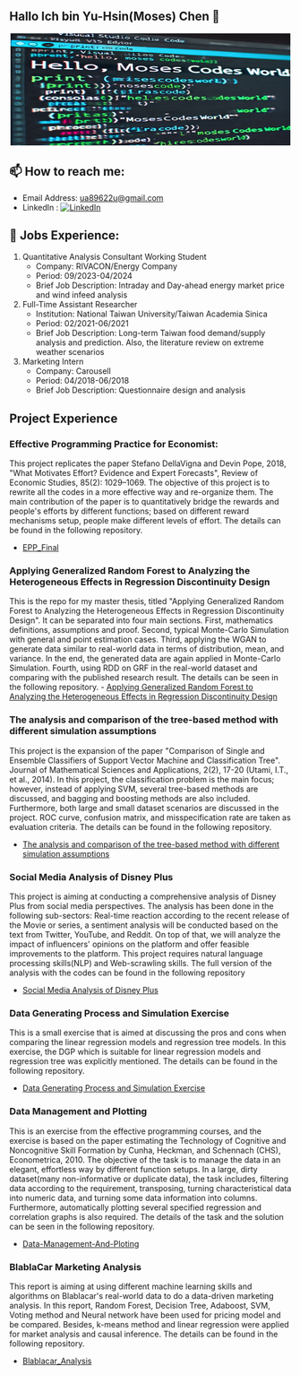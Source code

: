 ## Hallo Ich bin Yu-Hsin(Moses) Chen 👋
<p align="center">
  <img src="https://github.com/YH-Chen1225/YH-Chen1225/blob/main/Hello_Code.jpg" alt="Sublime's custom image" height="200" width = "500"/>
</p>

## 📫 How to reach me:
- Email Address: ua89622u@gmail.com
- LinkedIn : [![LinkedIn](https://img.shields.io/badge/LinkedIn-Connect-blue?logo=linkedin&logoColor=white)](https://www.linkedin.com/in/yu-hsin-chen-moses)

## 💼 Jobs Experience:
1. Quantitative Analysis Consultant Working Student
   - Company: RIVACON/Energy Company
   - Period: 09/2023-04/2024
   - Brief Job Description: Intraday and Day-ahead energy market price and wind infeed analysis
2. Full-Time Assistant Researcher
   - Institution: National Taiwan University/Taiwan Academia Sinica
   - Period: 02/2021-06/2021
   - Brief Job Description: Long-term Taiwan food demand/supply analysis and prediction. Also, the literature review on extreme weather scenarios
3. Marketing Intern
   - Company: Carousell
   - Period: 04/2018-06/2018
   - Brief Job Description: Questionnaire design and analysis 

## Project Experience
### Effective Programming Practice for Economist:
This project replicates the paper Stefano DellaVigna and Devin Pope, 2018, "What Motivates Effort? Evidence and Expert Forecasts", Review of Economic Studies, 85(2): 1029–1069. The objective of this project is to rewrite all the codes in a more effective way and re-organize them. The main contribution of the paper is to quantitatively bridge the rewards and people's efforts by different functions; based on different reward mechanisms setup, people make different levels of effort. The details can be found in the following repository. 
- [EPP_Final](https://github.com/YH-Chen1225/EPP_Final)

### Applying Generalized Random Forest to Analyzing the Heterogeneous Effects in Regression Discontinuity Design
This is the repo for my master thesis, titled "Applying Generalized Random Forest to Analyzing the Heterogeneous Effects in Regression Discontinuity Design". It can be separated into four main sections. First, mathematics definitions, assumptions and proof. Second, typical Monte-Carlo Simulation with general and point estimation cases. Third, applying the WGAN to generate data similar to real-world data in terms of distribution, mean, and variance. In the end, the generated data are again applied in Monte-Carlo Simulation. Fourth, using RDD on GRF in the real-world dataset and comparing with the published research result. 
The details can be seen in the following repository. - [Applying Generalized Random Forest to Analyzing the Heterogeneous Effects in Regression Discontinuity Design](https://github.com/YH-Chen1225/Master_Thesis/tree/main)

### The analysis and comparison of the tree-based method with different simulation assumptions
This project is the expansion of the paper "Comparison of Single and Ensemble Classifiers of Support Vector Machine and Classification Tree". Journal of Mathematical Sciences and Applications, 2(2), 17-20 (Utami, I.T., et al., 2014). In this project, the classification problem is the main focus; however, instead of applying SVM, several tree-based methods are discussed, and bagging and boosting methods are also included. Furthermore, both large and small dataset scenarios are discussed in the project. ROC curve, confusion matrix, and misspecification rate are taken as evaluation criteria. The details can be found in the following repository.
- [The analysis and comparison of the tree-based method with different simulation assumptions](https://github.com/YH-Chen1225/The-analysis-and-comparison-of-the-tree-based-method-with-different-simulation-assumption)

### Social Media Analysis of Disney Plus
This project is aiming at conducting a comprehensive analysis of Disney Plus from social media perspectives. The analysis has been done in the following sub-sectors: Real-time reaction according to the recent release of the Movie or series, a sentiment analysis will be conducted based on the text from Twitter, YouTube, and Reddit. On top of that, we will analyze the impact of influencers' opinions on the platform and offer feasible improvements to the platform. This project requires natural language processing skills(NLP) and Web-scrawling skills. The full version of the analysis with the codes can be found in the following repository
- [Social Media Analysis of Disney Plus](https://github.com/YH-Chen1225/Text-Mining-DisneyPlus?tab=readme-ov-file)


### Data Generating Process and Simulation Exercise
This is a small exercise that is aimed at discussing the pros and cons when comparing the linear regression models and regression tree models. In this exercise, the DGP which is suitable for linear regression models and regression tree was explicitly mentioned. The details can be found in the following repository.
- [Data Generating Process and Simulation Exercise](https://github.com/YH-Chen1225/Data-Generating-Process-And-Simulation-Excercise)

### Data Management and Plotting
This is an exercise from the effective programming courses, and the exercise is based on the paper estimating the Technology of Cognitive and Noncognitive Skill Formation by Cunha, Heckman, and Schennach (CHS), Econometrica, 2010. The objective of the task is to manage the data in an elegant, effortless way by different function setups. In a large, dirty dataset(many non-informative or duplicate data), the task includes, filtering data according to the requirement, transposing, turning characteristical data into numeric data, and turning some data information into columns. Furthermore, automatically plotting several specified regression and correlation graphs is also required. The details of the task and the solution can be seen in the following repository.
- [Data-Management-And-Ploting
](https://github.com/YH-Chen1225/Data-Management-And-Ploting)

### BlablaCar Marketing Analysis
This report is aiming at using different machine learning skills and algorithms on Blablacar's real-world data to do a data-driven marketing analysis. In this report, Random Forest, Decision Tree, Adaboost, SVM, Voting method and Neural network have been used for pricing model and be compared. Besides, k-means method and linear regression were applied for market analysis and causal inference. The details can be found in the following repository.
- [Blablacar_Analysis
](https://github.com/YH-Chen1225/Blablacar_Analysis)



<!--
**YH-Chen1225/YH-Chen1225** is a ✨ _special_ ✨ repository because its `README.md` (this file) appears on your GitHub profile.
Here are some ideas to get you started:

- 🔭 I’m currently working on ...
- 🌱 I’m currently learning ...
- 👯 I’m looking to collaborate on ...
- 🤔 I’m looking for help with ...
- 💬 Ask me about ...
- 📫 How to reach me: ...
- 😄 Pronouns: ...
- ⚡ Fun fact: ...
-->
